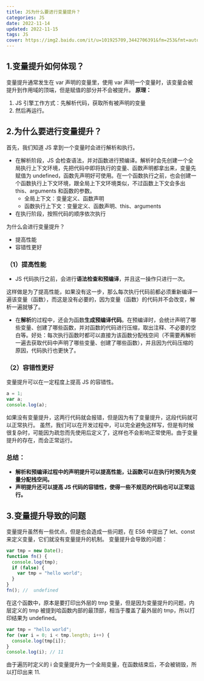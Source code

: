 ```yaml
---
title: JS为什么要进行变量提升？
categories: JS
date: 2022-11-14
updated: 2022-11-15
tags: JS
cover: https://img2.baidu.com/it/u=101925709,3442706391&fm=253&fmt=auto&app=138&f=JPEG?w=800&h=500
---
```


## 1.变量提升如何体现？

变量提升通常发生在 var 声明的变量里，使用 var 声明一个变量时，该变量会被提升到作用域的顶端，但是赋值的部分并不会被提升。
**原理：**

1. JS 引擎工作方式：先解析代码，获取所有被声明的变量
2. 然后再运行。

## 2.为什么要进行变量提升？

首先，我们知道 JS 拿到一个变量时会进行解析和执行。

- 在解析阶段，JS 会检查语法，并对函数进行预编译。解析时会先创建一个全局执行上下文环境，先把代码中即将执行的变量、函数声明都拿出来，变量先赋值为 undefined，函数先声明好可使用。在一个函数执行之前，也会创建一个函数执行上下文环境，跟全局上下文环境类似，不过函数上下文会多出 this、arguments 和函数的参数。
  - 全局上下文：变量定义、函数声明
  - 函数执行上下文：变量定义、函数声明、this、arguments
- 在执行阶段，按照代码的顺序依次执行

为什么会进行变量提升？

- 提高性能
- 容错性更好

### （1）提高性能

- JS 代码执行之前，会进行**语法检查和预编译**，并且这一操作只进行一次。

这样做是为了提高性能，如果没有这一步，那么每次执行代码前都必须重新编译一遍该变量（函数），而这是没有必要的，因为变量（函数）的代码并不会改变，解析一遍就够了。

- 在**解析**的过程中，还会为函数**生成预编译代码**。在预编译时，会统计声明了哪些变量、创建了哪些函数，并对函数的代码进行压缩，取出注释、不必要的空白等。好处：每次执行函数时都可以直接为该函数分配栈空间（不需要再解析一遍去获取代码中声明了哪些变量、创建了哪些函数），并且因为代码压缩的原因，代码执行也更快了。

### （2）容错性更好

变量提升可以在一定程度上提高 JS 的容错性。

```javascript
a = 1;
var a;
console.log(a);
```

如果没有变量提升，这两行代码就会报错，但是因为有了变量提升，这段代码就可以正常执行。
虽然，我们可以在开发过程中，可以完全避免这样写，但是有时候很复杂时，可能因为疏忽而先使用后定义了，这样也不会影响正常使用。由于变量提升的存在，而会正常运行。

### 总结：

- **解析和预编译过程中的声明提升可以提高性能，让函数可以在执行时预先为变量分配栈空间。**
- **声明提升还可以提高 JS 代码的容错性，使得一些不规范的代码也可以正常运行。**

## 3.变量提升导致的问题

变量提升虽然有一些优点，但是也会造成一些问题，在 ES6 中提出了 let、const 来定义变量，它们就没有变量提升的机制。
变量提升会导致的问题：

```javascript
var tmp = new Date();
function fn() {
  console.log(tmp);
  if (false) {
    var tmp = "hello world";
  }
}
fn(); //  undefined
```

在这个函数中，原本是要打印出外层的 tmp 变量，但是因为变量提升的问题，内层定义的 tmp 被提到哈函数内部的最顶部，相当于覆盖了最外层的 tmp，所以打印结果为 undefined。

```javascript
var tmp = "hello world";
for (var i = 0; i < tmp.length; i++) {
  console.log(tmp[i]);
}
console.log(i); // 11
```

由于遍历时定义的 i 会变量提升为一个全局变量，在函数结束后，不会被销毁，所以打印出来 11.
